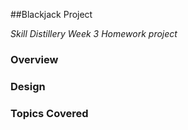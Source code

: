 ##Blackjack Project

_Skill Distillery Week 3 Homework project_

### Overview

### Design

### Topics Covered